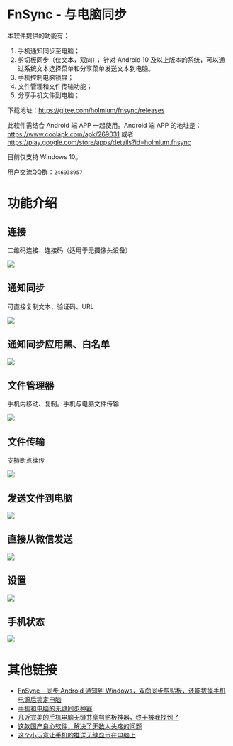 # FnSync - 与电脑同步

本软件提供的功能有：
 1. 手机通知同步至电脑； 
 2. 剪切板同步（仅文本，双向）；
针对 Android 10 及以上版本的系统，可以通过系统文本选择菜单和分享菜单发送文本到电脑。 
 3. 手机控制电脑锁屏；
 4. 文件管理和文件传输功能；
 5. 分享手机文件到电脑；

下载地址：https://gitee.com/holmium/fnsync/releases

此软件需结合 Android 端 APP 一起使用。Android 端 APP 的地址是：https://www.coolapk.com/apk/269031 或者 https://play.google.com/store/apps/details?id=holmium.fnsync

目前仅支持 Windows 10。

用户交流QQ群：`246938957`

# 功能介绍

## 连接

二维码连接、连接码（适用于无摄像头设备）

![](readme/Connect_cn.png)

## 通知同步

可直接复制文本、验证码、URL

![](readme/Notification_cn.png)

## 通知同步应用黑、白名单

![](readme/NotificationBlacklist_cn.png)

## 文件管理器

手机内移动、复制。手机与电脑文件传输

![](readme/FileManager_cn.png)

## 文件传输

支持断点续传

![](readme/FileTransmit_cn.png)

## 发送文件到电脑

![](readme/Share_cn.png)

## 直接从微信发送

![](readme/ShareFromWx_cn.png)

## 设置

![](readme/Settings_cn.png)

## 手机状态

![](readme/PhoneStatus_cn.png)


# 其他链接

* [FnSync – 同步 Android 通知到 Windows，双向同步剪贴板，还能拔掉手机电源后锁定电脑](https://www.appinn.com/fnsync/)
* [手机和电脑的无缝同步神器](https://mp.weixin.qq.com/s/sqJca-LAbzvEYOLNPIIMHg)
* [几近完美的手机电脑无缝共享剪贴板神器，终于被我找到了](https://mp.weixin.qq.com/s/7TURBbxn9aSG7LqJRiFoDQ)
* [这款国产良心软件，解决了无数人头疼的问题](https://www.leikeji.com/article/51365)
* [这个小玩意让手机的推送无缝显示在电脑上](https://www.jianshu.com/p/243c3474ce96)

